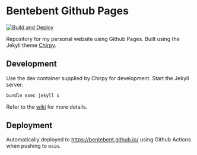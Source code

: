 # Bentebent Github Pages

[![Build and Deploy](https://github.com/Bentebent/bentebent.github.io/actions/workflows/pages-deploy.yml/badge.svg)](https://github.com/Bentebent/bentebent.github.io/actions/workflows/pages-deploy.yml)

Repository for my personal website using Github Pages. Built using the Jekyll theme [Chirpy](https://chirpy.cotes.page/).

## Development
Use the dev container supplied by Chirpy for development. Start the Jekyll server:

```bash
bundle exec jekyll s
```

Refer to the [wiki](https://github.com/cotes2020/jekyll-theme-chirpy/wiki) for more details. 
## Deployment
Automatically deployed to https://bentebent.github.io/ using Github Actions when pushing to `main`.
